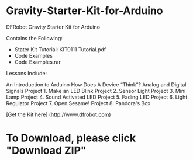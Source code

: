 # Gravity-Starter-Kit-for-Arduino
DFRobot Gravity Starter Kit for Arduino

Contains the Following:

* Stater Kit Tutorial: KIT0111 Tutorial.pdf
* Code Examples
* Code Examples.rar

Lessons Include:

An Introduction to Arduino
How Does A Device “Think”?
Analog and Digital Signals
Project 1. Make an LED Blink
Project 2. Sensor Light
Project 3. Mini Lamp
Project 4. Sound Activated LED
Project 5. Fading LED
Project 6. Light Regulator
Project 7. Open Sesame!
Project 8. Pandora's Box

[Get the Kit here] (http://www.dfrobot.com)

# To Download, please click "Download ZIP"
